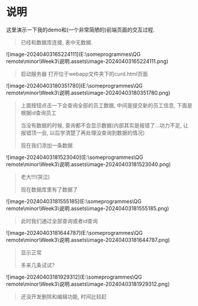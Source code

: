 # 说明

这里演示一下我的demo和(一个非常简陋的)前端页面的交互过程.

> 已经和数据库连接, 表中无数据.

![image-20240403165224111](E:\someprogrammes\QG remote\minor\Week3\说明.assets\image-20240403165224111.png)

> 启动服务器 打开位于webapp文件夹下的curd.html页面

![image-20240403180351780](E:\someprogrammes\QG remote\minor\Week3\说明.assets\image-20240403180351780.png)

> 上面按钮点击一下会查询全部的员工数据, 中间是提交新的员工信息, 下面是根据id查询员工
>
> 当没有数据的时候, 查询都不会显示数据(内部其实是报错了...功力不足, 让报错顶一会, 以后学清楚了再处理没查询到数据的情况)
>
> 现在我们添加一条数据

![image-20240403181523040](E:\someprogrammes\QG remote\minor\Week3\说明.assets\image-20240403181523040.png)

> 老大!!!(哭泣)
>
> 现在数据库里有了数据了

![image-20240403181555185](E:\someprogrammes\QG remote\minor\Week3\说明.assets\image-20240403181555185.png)

>  此时我们通过全部查询或者id查询

![image-20240403181644787](E:\someprogrammes\QG remote\minor\Week3\说明.assets\image-20240403181644787.png)

> 显示正常
>
> 多来几条试试?

![image-20240403181929312](E:\someprogrammes\QG remote\minor\Week3\说明.assets\image-20240403181929312.png)

> 还没开发删除和编辑功能, 时间比较赶